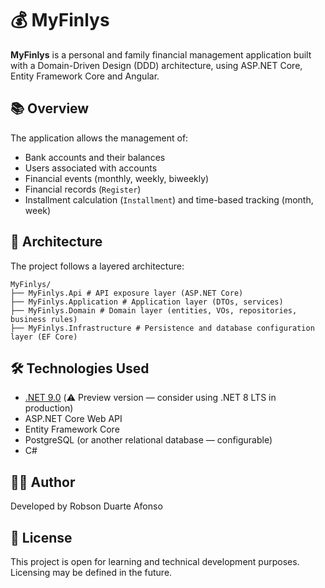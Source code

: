 # 💰 MyFinlys

**MyFinlys** is a personal and family financial management application built with a Domain-Driven Design (DDD) architecture, using ASP.NET Core, Entity Framework Core and Angular.

## 📚 Overview

The application allows the management of:

- Bank accounts and their balances
- Users associated with accounts
- Financial events (monthly, weekly, biweekly)
- Financial records (`Register`)
- Installment calculation (`Installment`) and time-based tracking (month, week)

## 🧱 Architecture

The project follows a layered architecture:

```
MyFinlys/
├── MyFinlys.Api # API exposure layer (ASP.NET Core)
├── MyFinlys.Application # Application layer (DTOs, services)
├── MyFinlys.Domain # Domain layer (entities, VOs, repositories, business rules)
├── MyFinlys.Infrastructure # Persistence and database configuration layer (EF Core)
```

## 🛠️ Technologies Used

- [.NET 9.0](https://dotnet.microsoft.com) (⚠️ Preview version — consider using .NET 8 LTS in production)
- ASP.NET Core Web API
- Entity Framework Core
- PostgreSQL (or another relational database — configurable)
- C#

## 👨‍💻 Author

Developed by Robson Duarte Afonso

## 📄 License

This project is open for learning and technical development purposes. Licensing may be defined in the future.

